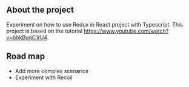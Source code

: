 ## About the project
Experiment on how to use Redux in React project with Typescript. This project is based on the tutorial https://www.youtube.com/watch?v=bbkBuqC1rU4.

## Road map
- Add more complex scenarios
- Experiment with Recoil
